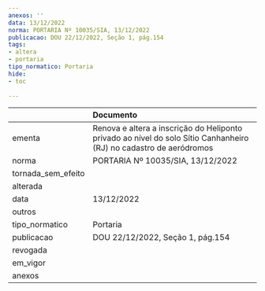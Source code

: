 ```yaml
---
anexos: ''
data: 13/12/2022
norma: PORTARIA Nº 10035/SIA, 13/12/2022
publicacao: DOU 22/12/2022, Seção 1, pág.154
tags:
- altera
- portaria
tipo_normatico: Portaria
hide: 
- toc 
 
---
```


|                    | Documento                                                                                                          |
|:-------------------|:-------------------------------------------------------------------------------------------------------------------|
| ementa             | Renova e altera a inscrição do Heliponto privado ao nível do solo Sítio Canhanheiro (RJ) no cadastro de aeródromos |
| norma              | PORTARIA Nº 10035/SIA, 13/12/2022                                                                                  |
| tornada_sem_efeito |                                                                                                                    |
| alterada           |                                                                                                                    |
| data               | 13/12/2022                                                                                                         |
| outros             |                                                                                                                    |
| tipo_normatico     | Portaria                                                                                                           |
| publicacao         | DOU 22/12/2022, Seção 1, pág.154                                                                                   |
| revogada           |                                                                                                                    |
| em_vigor           |                                                                                                                    |
| anexos             |                                                                                                                    |
